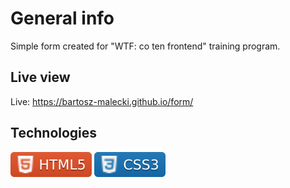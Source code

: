 # General info

Simple form created for "WTF: co ten frontend" training program.

## Live view

Live: https://bartosz-malecki.github.io/form/

## Technologies 

![cover](gh/HTML5.svg) ![cover](gh/CSS3.svg)

